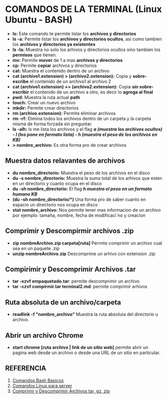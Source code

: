 # **COMANDOS DE LA TERMINAL (Linux Ubuntu - BASH)**

- **ls:** Este comando te permite listar los **archivos y directorios**
- **ls -a:** Permite listar los **archivos y directorios ocultos**, asi como tambien los **archivos y directorios ya existentes**
- **ls -la:** Muestra no solo los arhivos y directorios ocultos sino tambien los **permisos** que tienen.
- **mv:** Permite **mover** de 1 a mas **archivos y directorios**
- **cp:** Permite **copiar** archivos y directorios
- **cat:** Muestra el contenido dentro de un archivo
- **cat (archivo1.extension) > (archivo2.extension):** Copia y **sobre-escribe** el contenido de un archivo1 al archivo 2
- **cat (archivo1.extension) >> (archivo2.extension):** Copia **sin sobre-escribir** el contenido de un archivo a otro, es decir lo **agrega al final**
- **pwd:** Muestra la ruta actual **path**
- **touch:** Crear un nuevo archivo
- **mkdir:** Permite crear directorios
- **rm (archivo.extension):** Permite eliminar archivos
- **rm -rf:** Elimina todos los archivos dentro de un carpeta y la carpeta misma de forma forzada sin preguntar.
- **ls -alh:** ls me lista los archivos y el flag ***a (muestra los archivos ocultos) - l (los pone en formato lista) - h (muestra el peso de los archivos en KB)***
- **> nombre_archivo:** Es otra forma pro de crear archivos

## **Muestra datos relavantes de archivos**

- **du nombre_directorio:** Muestra el peso de los archivos en el disco
- **du -s nombre_directorio:** Muestra la suma total de los arhivos que esten en un directorio y cuanto ocupa en el disco
- **du -sh nombre_directorio:** El flag ***h muestra el peso en un formato humano KB***
- **(du -sh nombre_directorio/*)** Una forma pro de saber cuanto en espacio un directorio nos ocupa en disco
- **stat nombre_archivo:** Nos permite tener mas informacion de un archivo por ejemplo: tamaña, nombre, fecha de modificaci´no y creacion

## **Comprimir y Descompirmir archivos .zip**

- **zip nombreArchivo.zip carpeta[ruta]** Permite comprimir un archivo cual sea en un paquete .zip
- **unzip nombreArchivo.zip** Descomprime un arhivo con extension .zip

## **Compirimir y Descomprimir Archivos  .tar**

- **tar -xzvf empaquetado.tar**: permite descomprimir un archivo
- **tar -czvf compirmir.tar terminal2.md**: permite comprimir arhivos

## **Ruta absoluta de un archivo/carpeta**

- **readlink -f "nombre_archivo"** Muestra la ruta absoluta del directorio u archivo.

## **Abrir un archivo Chrome**

- **start chrome [ruta archivo | link de un sitio web]** permite abrir un pagina web desde un archivo o desde una URL de un sitio en particular.

## REFERENCIA

1. [Comandos Bash Basicos](https://es.wikipedia.org/wiki/Comandos_Bash#Comandos_de_ayuda)
2. [Comandos Linux para server](https://www.youtube.com/watch?v=0BA4k3jweaE)
3. [Comprimir y Descomprimir Archivos tar, gz, zip](https://gist.github.com/jcaromiq/87319ea132135700a23305c82ee38899)
